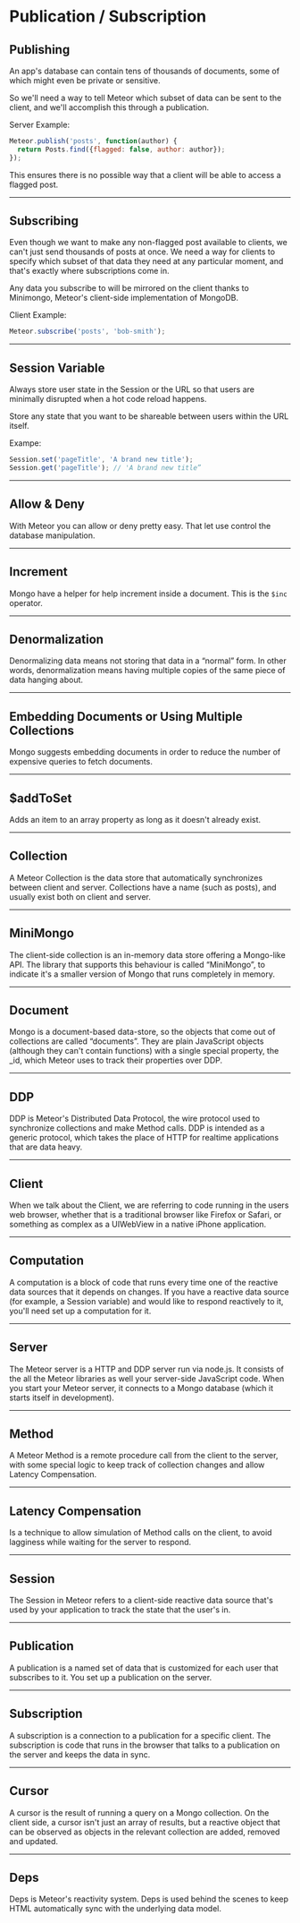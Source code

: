 # Publication / Subscription

## Publishing

An app's database can contain tens of thousands of documents, some of which might even be private or sensitive.

So we'll need a way to tell Meteor which subset of data can be sent to the client, and we'll accomplish this through a publication.

Server Example:

```js
Meteor.publish('posts', function(author) {
  return Posts.find({flagged: false, author: author});
});
```

This ensures there is no possible way that a client will be able to access a flagged post.

---

## Subscribing

Even though we want to make any non-flagged post available to clients, we can't just send thousands of posts at once. We need a way for clients to specify which subset of that data they need at any particular moment, and that's exactly where subscriptions come in.

Any data you subscribe to will be mirrored on the client thanks to Minimongo, Meteor's client-side implementation of MongoDB.

Client Example:

```js
Meteor.subscribe('posts', 'bob-smith');
```

---

## Session Variable

Always store user state in the Session or the URL so that users are minimally disrupted when a hot code reload happens.

Store any state that you want to be shareable between users within the URL itself.

Exampe:

```js
Session.set('pageTitle', 'A brand new title');
Session.get('pageTitle'); // 'A brand new title”
```

---

## Allow & Deny

With Meteor you can allow or deny pretty easy. That let use control the database manipulation.

---

## Increment

Mongo have a helper for help increment inside a document. This is the `$inc` operator.

---

## Denormalization

Denormalizing data means not storing that data in a “normal” form. In other words, denormalization means having multiple copies of the same piece of data hanging about.

---

## Embedding Documents or Using Multiple Collections

Mongo suggests embedding documents in order to reduce the number of expensive queries to fetch documents.

---

## $addToSet

Adds an item to an array property as long as it doesn't already exist.

---

## Collection

A Meteor Collection is the data store that automatically synchronizes between client and server. Collections have a name (such as posts), and usually exist both on client and server.

---

## MiniMongo

The client-side collection is an in-memory data store offering a Mongo-like API. The library that supports this behaviour is called “MiniMongo”, to indicate it's a smaller version of Mongo that runs completely in memory.

---

## Document

Mongo is a document-based data-store, so the objects that come out of collections are called “documents”. They are plain JavaScript objects (although they can't contain functions) with a single special property, the _id, which Meteor uses to track their properties over DDP.

---

## DDP

DDP is Meteor's Distributed Data Protocol, the wire protocol used to synchronize collections and make Method calls. DDP is intended as a generic protocol, which takes the place of HTTP for realtime applications that are data heavy.

---

## Client

When we talk about the Client, we are referring to code running in the users web browser, whether that is a traditional browser like Firefox or Safari, or something as complex as a UIWebView in a native iPhone application.

---

## Computation

A computation is a block of code that runs every time one of the reactive data sources that it depends on changes. If you have a reactive data source (for example, a Session variable) and would like to respond reactively to it, you'll need set up a computation for it.

---

## Server

The Meteor server is a HTTP and DDP server run via node.js. It consists of the all the Meteor libraries as well your server-side JavaScript code. When you start your Meteor server, it connects to a Mongo database (which it starts itself in development).

---

## Method

A Meteor Method is a remote procedure call from the client to the server, with some special logic to keep track of collection changes and allow Latency Compensation.

---

## Latency Compensation

Is a technique to allow simulation of Method calls on the client, to avoid lagginess while waiting for the server to respond.

---

## Session

The Session in Meteor refers to a client-side reactive data source that's used by your application to track the state that the user's in.

---

## Publication

A publication is a named set of data that is customized for each user that subscribes to it. You set up a publication on the server.

---

## Subscription

A subscription is a connection to a publication for a specific client. The subscription is code that runs in the browser that talks to a publication on the server and keeps the data in sync.

---

## Cursor

A cursor is the result of running a query on a Mongo collection. On the client side, a cursor isn't just an array of results, but a reactive object that can be observed as objects in the relevant collection are added, removed and updated.

---

## Deps

Deps is Meteor's reactivity system. Deps is used behind the scenes to keep HTML automatically sync with the underlying data model.
